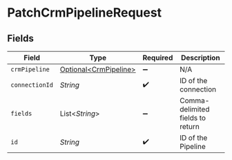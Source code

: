 # PatchCrmPipelineRequest


## Fields

| Field                                                        | Type                                                         | Required                                                     | Description                                                  |
| ------------------------------------------------------------ | ------------------------------------------------------------ | ------------------------------------------------------------ | ------------------------------------------------------------ |
| `crmPipeline`                                                | [Optional\<CrmPipeline>](../../models/shared/CrmPipeline.md) | :heavy_minus_sign:                                           | N/A                                                          |
| `connectionId`                                               | *String*                                                     | :heavy_check_mark:                                           | ID of the connection                                         |
| `fields`                                                     | List\<*String*>                                              | :heavy_minus_sign:                                           | Comma-delimited fields to return                             |
| `id`                                                         | *String*                                                     | :heavy_check_mark:                                           | ID of the Pipeline                                           |